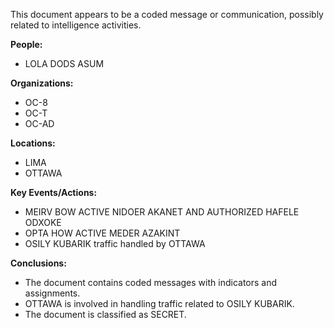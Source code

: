 This document appears to be a coded message or communication, possibly related to intelligence activities.

**People:**

*   LOLA DODS ASUM

**Organizations:**

*   OC-8
*   OC-T
*   OC-AD

**Locations:**

*   LIMA
*   OTTAWA

**Key Events/Actions:**

*   MEIRV BOW ACTIVE NIDOER AKANET AND AUTHORIZED HAFELE ODXOKE
*   OPTA HOW ACTIVE MEDER AZAKINT
*   OSILY KUBARIK traffic handled by OTTAWA

**Conclusions:**

*   The document contains coded messages with indicators and assignments.
*   OTTAWA is involved in handling traffic related to OSILY KUBARIK.
*   The document is classified as SECRET.
